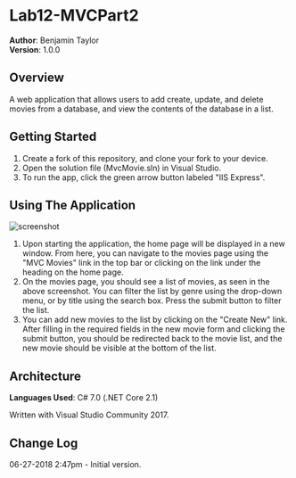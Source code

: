 # Lab12-MVCPart2
**Author**: Benjamin Taylor  
**Version**: 1.0.0

## Overview
A web application that allows users to add create, update, and delete movies from a database, and view the contents of the database in a list.

## Getting Started
1. Create a fork of this repository, and clone your fork to your device.  
2. Open the solution file (MvcMovie.sln) in Visual Studio.
3. To run the app, click the green arrow button labeled "IIS Express".

## Using The Application
![screenshot](https://github.com/btaylor93/Lab12-MVCPart2/raw/master/assets/screenshot.jpg)
1. Upon starting the application, the home page will be displayed in a new window. From here, you can navigate to the movies page using the "MVC Movies" link in the top bar or clicking on the link under the heading on the home page.
2. On the movies page, you should see a list of movies, as seen in the above screenshot. You can filter the list by genre using the drop-down menu, or by title using the search box. Press the submit button to filter the list.
3. You can add new movies to the list by clicking on the "Create New" link. After filling in the required fields in the new movie form and clicking the submit button, you should be redirected back to the movie list, and the new movie should be visible at the bottom of the list.

## Architecture
**Languages Used**: C# 7.0 (.NET Core 2.1)

Written with Visual Studio Community 2017.

## Change Log
06-27-2018 2:47pm - Initial version.